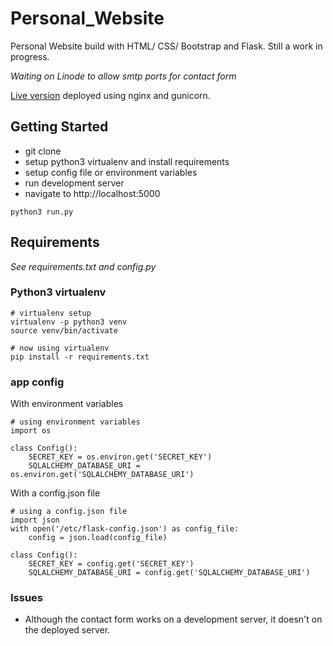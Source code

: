 # Personal_Website
Personal Website build with HTML/ CSS/ Bootstrap and Flask.
Still a work in progress.

*Waiting on Linode to allow smtp ports for contact form*

[Live version](http://www.robertmichaud.xyz) deployed using nginx and gunicorn.

## Getting Started
- git clone
- setup python3 virtualenv and install requirements
- setup config file or environment variables
- run development server
- navigate to http://localhost:5000
```
python3 run.py
```

## Requirements
*See requirements.txt and config.py*

### Python3 virtualenv
```
# virtualenv setup
virtualenv -p python3 venv
source venv/bin/activate

# now using virtualenv
pip install -r requirements.txt
```
### app config
With environment variables
```
# using environment variables
import os

class Config():
    SECRET_KEY = os.environ.get('SECRET_KEY')
    SQLALCHEMY_DATABASE_URI = os.environ.get('SQLALCHEMY_DATABASE_URI')
```
With a config.json file
```
# using a config.json file
import json
with open('/etc/flask-config.json') as config_file:
    config = json.load(config_file)

class Config():
    SECRET_KEY = config.get('SECRET_KEY')
    SQLALCHEMY_DATABASE_URI = config.get('SQLALCHEMY_DATABASE_URI')
```
### Issues

- Although the contact form works on a development server, it doesn't on the deployed server.

